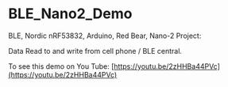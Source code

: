 # BLE_Nano2_Demo
BLE, Nordic nRF53832, Arduino, Red Bear, Nano-2 Project:

Data Read to and write from cell phone / BLE central.

To see this demo on You Tube: [https://youtu.be/2zHHBa44PVc](https://youtu.be/2zHHBa44PVc)
